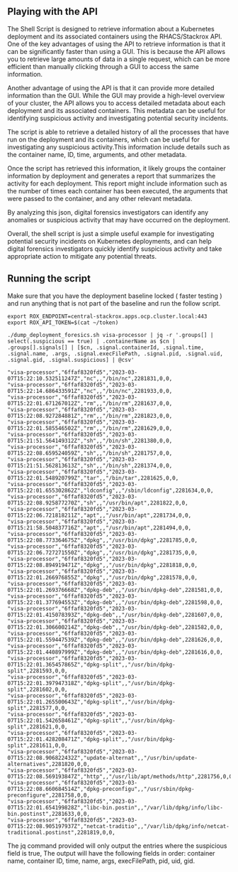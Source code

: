 ## Playing with the API 

The Shell Script is designed to retrieve information about a Kubernetes deployment and its associated containers using the RHACS/Stackrox API.
One of the key advantages of using the API to retrieve information is that it can be significantly faster than using a GUI. This is because the API allows you to retrieve large amounts of data in a single request, which can be more efficient than manually clicking through a GUI to access the same information.

Another advantage of using the API is that it can provide more detailed information than the GUI. While the GUI may provide a high-level overview of your cluster, the API allows you to access detailed metadata about each deployment and its associated containers. This metadata can be useful for identifying suspicious activity and investigating potential security incidents.

The script is able to retrieve a detailed history of all the processes that have run on the deployment and its containers, which can be useful for investigating any suspicious activity.This information include details such as the container name, ID, time, arguments, and other metadata.

Once the script has retrieved this information, it likely groups the container information by deployment and generates a report that summarizes the activity for each deployment. This report might include information such as the number of times each container has been executed, the arguments that were passed to the container, and any other relevant metadata.

By analyzing this json, digital forensics investigators can identify any anomalies or suspicious activity that may have occurred on the deployment.

Overall, the shell script is just a simple useful example for investigating potential security incidents on Kubernetes deployments, and can help digital forensics investigators quickly identify suspicious activity and take appropriate action to mitigate any potential threats.

## Running the script

Make sure that you have the deployment baseline locked ( faster testing ) and run anything that is not part of the baseline and run the follow script.

```
export ROX_ENDPOINT=central-stackrox.apps.ocp.cluster.local:443   
export ROX_API_TOKEN=$(cat ~/token)

./dump_deployment_foresics.sh visa-processor | jq -r '.groups[] | select(.suspicious == true) | .containerName as $cn | .groups[].signals[] | [$cn, .signal.containerId, .signal.time, .signal.name, .args, .signal.execFilePath, .signal.pid, .signal.uid, .signal.gid, .signal.suspicious] | @csv'

"visa-processor","6ffaf8320fd5","2023-03-07T15:22:10.532511247Z","nc",,"/bin/nc",2281831,0,0,
"visa-processor","6ffaf8320fd5","2023-03-07T15:22:14.686433591Z","nc",,"/bin/nc",2281933,0,0,
"visa-processor","6ffaf8320fd5","2023-03-07T15:22:01.671267012Z","rm",,"/bin/rm",2281637,0,0,
"visa-processor","6ffaf8320fd5","2023-03-07T15:22:08.927284881Z","rm",,"/bin/rm",2281823,0,0,
"visa-processor","6ffaf8320fd5","2023-03-07T15:22:01.585546502Z","rm",,"/bin/rm",2281629,0,0,
"visa-processor","6ffaf8320fd5","2023-03-07T15:21:51.564149312Z","sh",,"/bin/sh",2281380,0,0,
"visa-processor","6ffaf8320fd5","2023-03-07T15:22:08.659524059Z","sh",,"/bin/sh",2281757,0,0,
"visa-processor","6ffaf8320fd5","2023-03-07T15:21:51.562813613Z","sh",,"/bin/sh",2281374,0,0,
"visa-processor","6ffaf8320fd5","2023-03-07T15:22:01.548920799Z","tar",,"/bin/tar",2281625,0,0,
"visa-processor","6ffaf8320fd5","2023-03-07T15:22:01.655302862Z","ldconfig",,"/sbin/ldconfig",2281634,0,0,
"visa-processor","6ffaf8320fd5","2023-03-07T15:22:08.925877270Z","sh",,"/usr/bin/apt",2281822,0,0,
"visa-processor","6ffaf8320fd5","2023-03-07T15:22:06.721818211Z","apt",,"/usr/bin/apt",2281734,0,0,
"visa-processor","6ffaf8320fd5","2023-03-07T15:21:58.504837716Z","apt",,"/usr/bin/apt",2281494,0,0,
"visa-processor","6ffaf8320fd5","2023-03-07T15:22:08.773364675Z","dpkg",,"/usr/bin/dpkg",2281785,0,0,
"visa-processor","6ffaf8320fd5","2023-03-07T15:22:06.727271550Z","dpkg",,"/usr/bin/dpkg",2281735,0,0,
"visa-processor","6ffaf8320fd5","2023-03-07T15:22:08.894919471Z","dpkg",,"/usr/bin/dpkg",2281818,0,0,
"visa-processor","6ffaf8320fd5","2023-03-07T15:22:01.266976855Z","dpkg",,"/usr/bin/dpkg",2281578,0,0,
"visa-processor","6ffaf8320fd5","2023-03-07T15:22:01.269376668Z","dpkg-deb",,"/usr/bin/dpkg-deb",2281581,0,0,
"visa-processor","6ffaf8320fd5","2023-03-07T15:22:01.377694553Z","dpkg-deb",,"/usr/bin/dpkg-deb",2281598,0,0,
"visa-processor","6ffaf8320fd5","2023-03-07T15:22:01.415078393Z","dpkg-deb",,"/usr/bin/dpkg-deb",2281607,0,0,
"visa-processor","6ffaf8320fd5","2023-03-07T15:22:01.306600214Z","dpkg-deb",,"/usr/bin/dpkg-deb",2281582,0,0,
"visa-processor","6ffaf8320fd5","2023-03-07T15:22:01.559447539Z","dpkg-deb",,"/usr/bin/dpkg-deb",2281626,0,0,
"visa-processor","6ffaf8320fd5","2023-03-07T15:22:01.440897999Z","dpkg-deb",,"/usr/bin/dpkg-deb",2281616,0,0,
"visa-processor","6ffaf8320fd5","2023-03-07T15:22:01.365457865Z","dpkg-split",,"/usr/bin/dpkg-split",2281593,0,0,
"visa-processor","6ffaf8320fd5","2023-03-07T15:22:01.397947318Z","dpkg-split",,"/usr/bin/dpkg-split",2281602,0,0,
"visa-processor","6ffaf8320fd5","2023-03-07T15:22:01.265500643Z","dpkg-split",,"/usr/bin/dpkg-split",2281577,0,0,
"visa-processor","6ffaf8320fd5","2023-03-07T15:22:01.542658461Z","dpkg-split",,"/usr/bin/dpkg-split",2281621,0,0,
"visa-processor","6ffaf8320fd5","2023-03-07T15:22:01.428208471Z","dpkg-split",,"/usr/bin/dpkg-split",2281611,0,0,
"visa-processor","6ffaf8320fd5","2023-03-07T15:22:08.906822432Z","update-alternat",,"/usr/bin/update-alternatives",2281820,0,0,
"visa-processor","6ffaf8320fd5","2023-03-07T15:22:08.569193847Z","http",,"/usr/lib/apt/methods/http",2281756,0,0,
"visa-processor","6ffaf8320fd5","2023-03-07T15:22:08.660684514Z","dpkg-preconfigu",,"/usr/sbin/dpkg-preconfigure",2281758,0,0,
"visa-processor","6ffaf8320fd5","2023-03-07T15:22:01.654199828Z","libc-bin.postin",,"/var/lib/dpkg/info/libc-bin.postinst",2281633,0,0,
"visa-processor","6ffaf8320fd5","2023-03-07T15:22:08.905197937Z","netcat-traditio",,"/var/lib/dpkg/info/netcat-traditional.postinst",2281819,0,0,
```

The jq command provided will only output the entries where the suspicious field is true, The output will have the following fields in order: container name, container ID, time, name, args, execFilePath, pid, uid, gid.